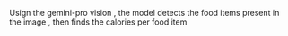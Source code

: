 Usign the gemini-pro vision , the model detects the food items present in the image , then finds the calories per food item
